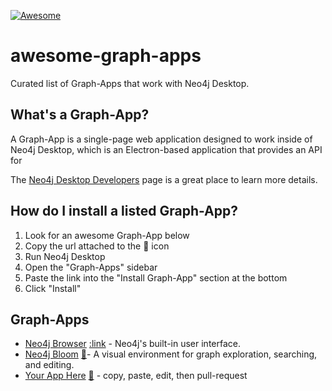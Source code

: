 [![Awesome](https://awesome.re/badge.svg)](https://awesome.re)

# awesome-graph-apps
Curated list of Graph-Apps that work with Neo4j Desktop.


## What's a Graph-App?

A Graph-App is a single-page web application designed to work inside of Neo4j Desktop, which is an Electron-based application that provides an API for

The [Neo4j Desktop Developers](https://neo4j-apps.github.io) page is a great place to learn more details.

## How do I install a listed Graph-App?

1. Look for an awesome Graph-App below
2. Copy the url attached to the :link: icon
3. Run Neo4j Desktop
4. Open the "Graph-Apps" sidebar
5. Paste the link into the "Install Graph-App" section at the bottom
6. Click "Install"

## Graph-Apps

- [Neo4j Browser](https://neo4j.com/developer/guide-neo4j-browser/) [:link](https://neo.jfrog.io/neo/api/npm/npm/neo4j-browser/) - Neo4j's built-in user interface.
- [Neo4j Bloom](https://neo4j.com/bloom/) [:link:](https://neo.jfrog.io/neo/api/npm/npm/neo4j-bloom/)- A visual environment for graph exploration, searching, and editing.
- [Your App Here]() [:link:](http://replace-this-with-the-npm-package-url-or-a-direct-link-to-the-hosted-app) - copy, paste, edit, then pull-request

